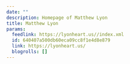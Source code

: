 ```yaml
---
date: ""
description: Homepage of Matthew Lyon
title: Matthew Lyon
params:
  feedlink: https://lyonheart.us//index.xml
  id: 640407a500db60eca09cc8f1e4d8e879
  link: https://lyonheart.us/
  blogrolls: []
---
```

